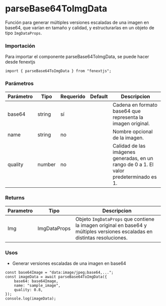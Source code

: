# parseBase64ToImgData

Función para generar múltiples versiones escaladas de una imagen en base64, que varían en tamaño y calidad, y estructurarlas en un objeto de tipo `ImgDataProps`.

### Importación

Para importar el componente parseBase64ToImgData, se puede hacer desde fenextjs

```tsx copy
import { parseBase64ToImgData } from "fenextjs";
```

### Parámetros

| Parámetro | Tipo   | Requerido | Default | Descripcion                                                                            |
| --------- | ------ | --------- | ------- | -------------------------------------------------------------------------------------- |
| base64    | string | sí        |         | Cadena en formato base64 que representa la imagen original.                            |
| name      | string | no        |         | Nombre opcional de la imagen.                                                          |
| quality   | number | no        |         | Calidad de las imágenes generadas, en un rango de 0 a 1. El valor predeterminado es 1. |

### Returns

| Parametro | Tipo         | Descripcion                                                                                                                |
| --------- | ------------ | -------------------------------------------------------------------------------------------------------------------------- |
| Img       | ImgDataProps | Objeto `ImgDataProps` que contiene la imagen original en base64 y múltiples versiones escaladas en distintas resoluciones. |

### Usos

-   Generar versiones escaladas de una imagen en base64

```tsx copy
const base64Image = "data:image/jpeg;base64,...";
const imageData = await parseBase64ToImgData({
    base64: base64Image,
    name: "sample_image",
    quality: 0.8,
});
console.log(imageData);
```

